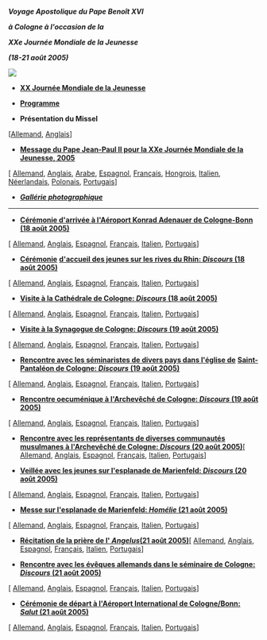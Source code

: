 ***Voyage Apostolique du Pape Benoît XVI***

***à Cologne à l'occasion de la***

***XXe Journée Mondiale de la Jeunesse***

***(18-21 août 2005)***

![](http://www.vatican.va/gmg/logo/gmg2005a.jpg)

- **[XX Journée Mondiale de la Jeunesse](http://www.vatican.va/gmg/documents/gmg_2005_fr.html)**

- **[Programme](/content/benedict-xvi/fr/travels/2005/documents/trav_ben-xvi-cologne-wyd2005_program_20050720.html)**

- **Présentation du Missel**

\[[Allemand](http://www.vatican.va/news_services/liturgy/2005/documents/ns_lit_doc_20050816_present-missal-wyd_ge.html), [Anglais](http://www.vatican.va/news_services/liturgy/2005/documents/ns_lit_doc_20050816_present-missal-wyd_en.html)\]

- **[Message du Pape Jean-Paul II pour la XXe Journée Mondiale de la Jeunesse, 2005](/content/john-paul-ii/fr/messages/youth/documents/hf_jp-ii_mes_20040806_xx-world-youth-day.html)**

\[ [Allemand](/content/john-paul-ii/de/messages/youth/documents/hf_jp-ii_mes_20040806_xx-world-youth-day.html), [Anglais](/content/john-paul-ii/en/messages/youth/documents/hf_jp-ii_mes_20040806_xx-world-youth-day.html), [Arabe](/content/john-paul-ii/ar/messages/youth/documents/hf_jp-ii_mes_20040806_xx-world-youth-day.html), [Espagnol](/content/john-paul-ii/es/messages/youth/documents/hf_jp-ii_mes_20040806_xx-world-youth-day.html), [Français](/content/john-paul-ii/fr/messages/youth/documents/hf_jp-ii_mes_20040806_xx-world-youth-day.html), [Hongrois](/content/john-paul-ii/hu/messages/youth/documents/hf_jp-ii_mes_20040806_xx-world-youth-day.html), [Italien](/content/john-paul-ii/it/messages/youth/documents/hf_jp-ii_mes_20040806_xx-world-youth-day.html), [Néerlandais](/content/john-paul-ii/nl/messages/youth/documents/hf_jp-ii_mes_20040806_xx-world-youth-day.html), [Polonais](/content/john-paul-ii/pl/messages/youth/documents/hf_jp-ii_mes_20040806_xx-world-youth-day.html), [Portugais](/content/john-paul-ii/pt/messages/youth/documents/hf_jp-ii_mes_20040806_xx-world-youth-day.html)\]

- ***[Gallérie photographique](http://www.vatican.va/gmg/photogallery/photogallery_01.html)***

* * *

- **[Cérémonie d'arrivée à l'Aéroport Konrad Adenauer de Cologne-Bonn (18 août 2005)](/content/benedict-xvi/fr/speeches/2005/august/documents/hf_ben-xvi_spe_20050818_welcome-germany.html)**

\[ [Allemand](/content/benedict-xvi/de/speeches/2005/august/documents/hf_ben-xvi_spe_20050818_welcome-germany.html), [Anglais](/content/benedict-xvi/en/speeches/2005/august/documents/hf_ben-xvi_spe_20050818_welcome-germany.html), [Espagnol](/content/benedict-xvi/es/speeches/2005/august/documents/hf_ben-xvi_spe_20050818_welcome-germany.html), [Français](/content/benedict-xvi/fr/speeches/2005/august/documents/hf_ben-xvi_spe_20050818_welcome-germany.html), [Italien](/content/benedict-xvi/it/speeches/2005/august/documents/hf_ben-xvi_spe_20050818_welcome-germany.html), [Portugais](/content/benedict-xvi/pt/speeches/2005/august/documents/hf_ben-xvi_spe_20050818_welcome-germany.html)\]

- [**Cérémonie**](/content/benedict-xvi/fr/speeches/2005/august/documents/hf_ben-xvi_spe_20050818_youth-celebration.html) **[d'accueil des jeunes sur les rives du Rhin: *Discours* (18 août 2005)](/content/benedict-xvi/fr/speeches/2005/august/documents/hf_ben-xvi_spe_20050818_youth-celebration.html)**

\[ [Allemand](/content/benedict-xvi/de/speeches/2005/august/documents/hf_ben-xvi_spe_20050818_youth-celebration.html), [Anglais](/content/benedict-xvi/en/speeches/2005/august/documents/hf_ben-xvi_spe_20050818_youth-celebration.html), [Espagnol](/content/benedict-xvi/es/speeches/2005/august/documents/hf_ben-xvi_spe_20050818_youth-celebration.html), [Français](/content/benedict-xvi/fr/speeches/2005/august/documents/hf_ben-xvi_spe_20050818_youth-celebration.html), [Italien](/content/benedict-xvi/it/speeches/2005/august/documents/hf_ben-xvi_spe_20050818_youth-celebration.html), [Portugais](/content/benedict-xvi/pt/speeches/2005/august/documents/hf_ben-xvi_spe_20050818_youth-celebration.html)\]

- **[Visite à la Cathédrale de Cologne: *Discours* (18 août 2005)](/content/benedict-xvi/fr/speeches/2005/august/documents/hf_ben-xvi_spe_20050818_cologne-cathedral.html)**

\[ [Allemand](/content/benedict-xvi/de/speeches/2005/august/documents/hf_ben-xvi_spe_20050818_cologne-cathedral.html), [Anglais](/content/benedict-xvi/en/speeches/2005/august/documents/hf_ben-xvi_spe_20050818_cologne-cathedral.html), [Espagnol](/content/benedict-xvi/es/speeches/2005/august/documents/hf_ben-xvi_spe_20050818_cologne-cathedral.html), [Français](/content/benedict-xvi/fr/speeches/2005/august/documents/hf_ben-xvi_spe_20050818_cologne-cathedral.html), [Italien](/content/benedict-xvi/it/speeches/2005/august/documents/hf_ben-xvi_spe_20050818_cologne-cathedral.html), [Portugais](/content/benedict-xvi/pt/speeches/2005/august/documents/hf_ben-xvi_spe_20050818_cologne-cathedral.html)\]

- [**Visite à la Synagogue de Cologne: *Discours* (19 août 2005)**](/content/benedict-xvi/fr/speeches/2005/august/documents/hf_ben-xvi_spe_20050819_cologne-synagogue.html)

\[ [Allemand](/content/benedict-xvi/de/speeches/2005/august/documents/hf_ben-xvi_spe_20050819_cologne-synagogue.html), [Anglais](/content/benedict-xvi/en/speeches/2005/august/documents/hf_ben-xvi_spe_20050819_cologne-synagogue.html), [Espagnol](/content/benedict-xvi/es/speeches/2005/august/documents/hf_ben-xvi_spe_20050819_cologne-synagogue.html), [Français](/content/benedict-xvi/fr/speeches/2005/august/documents/hf_ben-xvi_spe_20050819_cologne-synagogue.html), [Italien](/content/benedict-xvi/it/speeches/2005/august/documents/hf_ben-xvi_spe_20050819_cologne-synagogue.html), [Portugais](/content/benedict-xvi/pt/speeches/2005/august/documents/hf_ben-xvi_spe_20050819_cologne-synagogue.html)\]

- **[Rencontre avec les séminaristes de divers pays dans l'église de](/content/benedict-xvi/fr/speeches/2005/august/documents/hf_ben-xvi_spe_20050819_seminarians.html)** [**Saint-Pantaléon de Cologne: *Discours* (19 août 2005)**](/content/benedict-xvi/fr/speeches/2005/august/documents/hf_ben-xvi_spe_20050819_seminarians.html)

\[ [Allemand](/content/benedict-xvi/de/speeches/2005/august/documents/hf_ben-xvi_spe_20050819_seminarians.html), [Anglais](/content/benedict-xvi/en/speeches/2005/august/documents/hf_ben-xvi_spe_20050819_seminarians.html), [Espagnol](/content/benedict-xvi/es/speeches/2005/august/documents/hf_ben-xvi_spe_20050819_seminarians.html), [Français](/content/benedict-xvi/fr/speeches/2005/august/documents/hf_ben-xvi_spe_20050819_seminarians.html), [Italien](/content/benedict-xvi/it/speeches/2005/august/documents/hf_ben-xvi_spe_20050819_seminarians.html), [Portugais](/content/benedict-xvi/pt/speeches/2005/august/documents/hf_ben-xvi_spe_20050819_seminarians.html)\]

- **[Rencontre oecuménique à l'Archevêché de Cologne: *Discours* (19 août 2005)](/content/benedict-xvi/fr/speeches/2005/august/documents/hf_ben-xvi_spe_20050819_ecumenical-meeting.html)**

\[ [Allemand](/content/benedict-xvi/de/speeches/2005/august/documents/hf_ben-xvi_spe_20050819_ecumenical-meeting.html), [Anglais](/content/benedict-xvi/en/speeches/2005/august/documents/hf_ben-xvi_spe_20050819_ecumenical-meeting.html), [Espagnol](/content/benedict-xvi/es/speeches/2005/august/documents/hf_ben-xvi_spe_20050819_ecumenical-meeting.html), [Français](/content/benedict-xvi/fr/speeches/2005/august/documents/hf_ben-xvi_spe_20050819_ecumenical-meeting.html), [Italien](/content/benedict-xvi/it/speeches/2005/august/documents/hf_ben-xvi_spe_20050819_ecumenical-meeting.html), [Portugais](/content/benedict-xvi/pt/speeches/2005/august/documents/hf_ben-xvi_spe_20050819_ecumenical-meeting.html)\]

- **[Rencontre avec les représentants de diverses communautés musulmanes à l'Archevêché de Cologne: *Discours* (20 août 2005)](/content/benedict-xvi/fr/speeches/2005/august/documents/hf_ben-xvi_spe_20050820_meeting-muslims.html)**\[ [Allemand](/content/benedict-xvi/de/speeches/2005/august/documents/hf_ben-xvi_spe_20050820_meeting-muslims.html), [Anglais](/content/benedict-xvi/en/speeches/2005/august/documents/hf_ben-xvi_spe_20050820_meeting-muslims.html), [Espagnol](/content/benedict-xvi/es/speeches/2005/august/documents/hf_ben-xvi_spe_20050820_meeting-muslims.html), [Français](/content/benedict-xvi/fr/speeches/2005/august/documents/hf_ben-xvi_spe_20050820_meeting-muslims.html), [Italien](/content/benedict-xvi/it/speeches/2005/august/documents/hf_ben-xvi_spe_20050820_meeting-muslims.html), [Portugais](/content/benedict-xvi/pt/speeches/2005/august/documents/hf_ben-xvi_spe_20050820_meeting-muslims.html)\]

- **[Veillée avec les jeunes sur l'esplanade de Marienfeld: *Discours* (20 août 2005)](/content/benedict-xvi/fr/speeches/2005/august/documents/hf_ben-xvi_spe_20050820_vigil-wyd.html)**

\[ [Allemand](/content/benedict-xvi/de/speeches/2005/august/documents/hf_ben-xvi_spe_20050820_vigil-wyd.html), [Anglais](/content/benedict-xvi/en/speeches/2005/august/documents/hf_ben-xvi_spe_20050820_vigil-wyd.html), [Espagnol](/content/benedict-xvi/es/speeches/2005/august/documents/hf_ben-xvi_spe_20050820_vigil-wyd.html), [Français](/content/benedict-xvi/fr/speeches/2005/august/documents/hf_ben-xvi_spe_20050820_vigil-wyd.html), [Italien](/content/benedict-xvi/it/speeches/2005/august/documents/hf_ben-xvi_spe_20050820_vigil-wyd.html), [Portugais](/content/benedict-xvi/pt/speeches/2005/august/documents/hf_ben-xvi_spe_20050820_vigil-wyd.html)\]

- **[Messe sur l'esplanade de Marienfeld: *Homélie* (21 août 2005)](/content/benedict-xvi/fr/homilies/2005/documents/hf_ben-xvi_hom_20050821_20th-world-youth-day.html)**

\[ [Allemand](/content/benedict-xvi/de/homilies/2005/documents/hf_ben-xvi_hom_20050821_20th-world-youth-day.html), [Anglais](/content/benedict-xvi/en/homilies/2005/documents/hf_ben-xvi_hom_20050821_20th-world-youth-day.html), [Espagnol](/content/benedict-xvi/es/homilies/2005/documents/hf_ben-xvi_hom_20050821_20th-world-youth-day.html), [Français](/content/benedict-xvi/fr/homilies/2005/documents/hf_ben-xvi_hom_20050821_20th-world-youth-day.html), [Italien](/content/benedict-xvi/it/homilies/2005/documents/hf_ben-xvi_hom_20050821_20th-world-youth-day.html), [Portugais](/content/benedict-xvi/pt/homilies/2005/documents/hf_ben-xvi_hom_20050821_20th-world-youth-day.html)\]

- **[Récitation de la prière de l' *Angelus*(21 août 2005)](/content/benedict-xvi/fr/angelus/2005/documents/hf_ben-xvi_ang_20050821_20th-wyd.html)**\[ [Allemand](/content/benedict-xvi/de/angelus/2005/documents/hf_ben-xvi_ang_20050821_20th-wyd.html), [Anglais](/content/benedict-xvi/en/angelus/2005/documents/hf_ben-xvi_ang_20050821_20th-wyd.html), [Espagnol](/content/benedict-xvi/es/angelus/2005/documents/hf_ben-xvi_ang_20050821_20th-wyd.html), [Français](/content/benedict-xvi/fr/angelus/2005/documents/hf_ben-xvi_ang_20050821_20th-wyd.html), [Italien](/content/benedict-xvi/it/angelus/2005/documents/hf_ben-xvi_ang_20050821_20th-wyd.html), [Portugais](/content/benedict-xvi/pt/angelus/2005/documents/hf_ben-xvi_ang_20050821_20th-wyd.html)\]


- **[Rencontre avec les évêques allemands dans le séminaire de Cologne: *Discours* (21 août 2005)](/content/benedict-xvi/fr/speeches/2005/august/documents/hf_ben-xvi_spe_20050821_german-bishops.html)**

\[ [Allemand](/content/benedict-xvi/de/speeches/2005/august/documents/hf_ben-xvi_spe_20050821_german-bishops.html), [Anglais](/content/benedict-xvi/en/speeches/2005/august/documents/hf_ben-xvi_spe_20050821_german-bishops.html), [Espagnol](/content/benedict-xvi/es/speeches/2005/august/documents/hf_ben-xvi_spe_20050821_german-bishops.html), [Français](/content/benedict-xvi/fr/speeches/2005/august/documents/hf_ben-xvi_spe_20050821_german-bishops.html), [Italien](/content/benedict-xvi/it/speeches/2005/august/documents/hf_ben-xvi_spe_20050821_german-bishops.html), [Portugais](/content/benedict-xvi/pt/speeches/2005/august/documents/hf_ben-xvi_spe_20050821_german-bishops.html)\]

- **[Cérémonie de départ à l'Aéroport International de Cologne/Bonn: *Salut* (21 août 2005)](/content/benedict-xvi/fr/speeches/2005/august/documents/hf_ben-xvi_spe_20050821_farewell-wyd.html)**

\[ [Allemand](/content/benedict-xvi/de/speeches/2005/august/documents/hf_ben-xvi_spe_20050821_farewell-wyd.html), [Anglais](/content/benedict-xvi/en/speeches/2005/august/documents/hf_ben-xvi_spe_20050821_farewell-wyd.html), [Espagnol](/content/benedict-xvi/es/speeches/2005/august/documents/hf_ben-xvi_spe_20050821_farewell-wyd.html), [Français](/content/benedict-xvi/fr/speeches/2005/august/documents/hf_ben-xvi_spe_20050821_farewell-wyd.html), [Italien](/content/benedict-xvi/it/speeches/2005/august/documents/hf_ben-xvi_spe_20050821_farewell-wyd.html), [Portugais](/content/benedict-xvi/pt/speeches/2005/august/documents/hf_ben-xvi_spe_20050821_farewell-wyd.html)\]